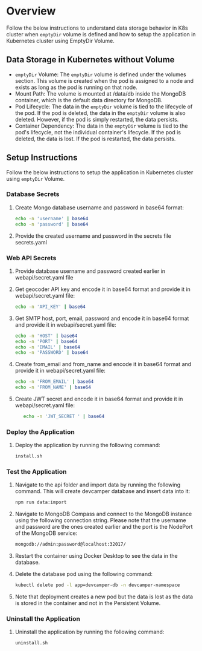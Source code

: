# Overview

Follow the below instructions to understand data storage behavior in K8s cluster when `emptyDir` volume is defined and how to setup the application in Kubernetes cluster using EmptyDir Volume.

## Data Storage in Kubernetes without Volume

- `emptyDir` Volume: The `emptyDir` volume is defined under the volumes section. This volume is created when the pod is assigned to a node and exists as long as the pod is running on that node.
- Mount Path: The volume is mounted at /data/db inside the MongoDB container, which is the default data directory for MongoDB.
- Pod Lifecycle: The data in the `emptyDir` volume is tied to the lifecycle of the pod. If the pod is deleted, the data in the `emptyDir` volume is also deleted. However, if the pod is simply restarted, the data persists.
- Container Dependency: The data in the `emptyDir` volume is tied to the pod's lifecycle, not the individual container's lifecycle. If the pod is deleted, the data is lost. If the pod is restarted, the data persists.

## Setup Instructions

Follow the below instructions to setup the application in Kubernetes cluster using `emptyDir` Volume.

### Database Secrets

1. Create Mongo database username and password in base64 format:

   ```bash
   echo -n 'username' | base64
   echo -n 'password' | base64
   ```

2. Provide the created username and password in the secrets file secrets.yaml

### Web API Secrets

1. Provide database username and password created earlier in webapi/secret.yaml file

2. Get geocoder API key and encode it in base64 format and provide it in webapi/secret.yaml file:

   ```bash
   echo -n 'API_KEY' | base64
   ```

3. Get SMTP host, port, email, password and encode it in base64 format and provide it in webapi/secret.yaml file:

   ```bash
   echo -n 'HOST' | base64
   echo -n 'PORT' | base64
   echo -n 'EMAIL' | base64
   echo -n 'PASSWORD' | base64
   ```

4. Create from_email and from_name and encode it in base64 format and provide it in webapi/secret.yaml file:

   ```bash
   echo -n 'FROM_EMAIL' | base64
   echo -n 'FROM_NAME' | base64
   ```

5. Create JWT secret and encode it in base64 format and provide it in webapi/secret.yaml file:

   ```bash
      echo -n 'JWT_SECRET ' | base64
   ```

### Deploy the Application

1. Deploy the application by running the following command:

   ```bash
   install.sh
   ```

### Test the Application

1. Navigate to the api folder and import data by running the following command. This will create devcamper database and insert data into it:

   ```bash
   npm run data:import
   ```

2. Navigate to MongoDB Compass and connect to the MongoDB instance using the following connection string. Please note that the username and password are the ones created earlier and the port is the NodePort of the MongoDB service:

   ```bash
   mongodb://admin:password@localhost:32017/
   ```

3. Restart the container using Docker Desktop to see the data in the database.

4. Delete the database pod using the following command:

   ```bash
   kubectl delete pod -l app=devcamper-db -n devcamper-namespace
   ```

5. Note that deployment creates a new pod but the data is lost as the data is stored in the container and not in the Persistent Volume.

### Uninstall the Application

1. Uninstall the application by running the following command:

   ```bash
   uninstall.sh
   ```
